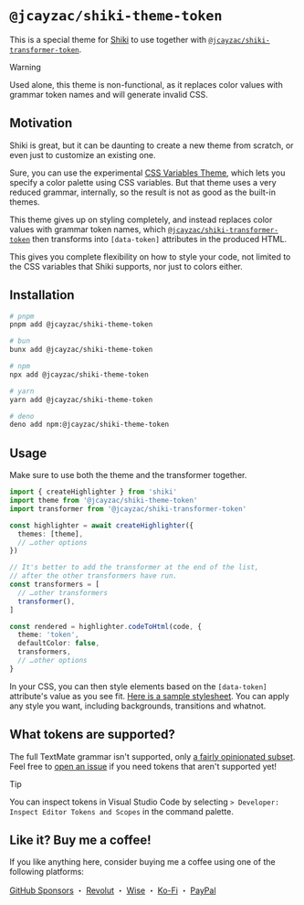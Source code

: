 # `@jcayzac/shiki-theme-token`

This is a special theme for [Shiki](https://shiki.style) to use together with [`@jcayzac/shiki-transformer-token`](https://www.npmjs.com/package/@jcayzac/shiki-transformer-token).

> [!WARNING]
> Used alone, this theme is non-functional, as it replaces color values with grammar token names and will generate invalid CSS.

## Motivation

Shiki is great, but it can be daunting to create a new theme from scratch, or even just to customize an existing one.

Sure, you can use the experimental [CSS Variables Theme](https://shiki.style/guide/theme-colors#css-variables-theme), which lets you specify a color palette using CSS variables. But that theme uses a very reduced grammar, internally, so the result is not as good as the built-in themes.

This theme gives up on styling completely, and instead replaces color values with grammar token names, which [`@jcayzac/shiki-transformer-token`](https://www.npmjs.com/package/@jcayzac/shiki-transformer-token) then transforms into `[data-token]` attributes in the produced HTML.

This gives you complete flexibility on how to style your code, not limited to the CSS variables that Shiki supports, nor just to colors either.

## Installation

```sh
# pnpm
pnpm add @jcayzac/shiki-theme-token

# bun
bunx add @jcayzac/shiki-theme-token

# npm
npx add @jcayzac/shiki-theme-token

# yarn
yarn add @jcayzac/shiki-theme-token

# deno
deno add npm:@jcayzac/shiki-theme-token
```

## Usage

Make sure to use both the theme and the transformer together.

```ts
import { createHighlighter } from 'shiki'
import theme from '@jcayzac/shiki-theme-token'
import transformer from '@jcayzac/shiki-transformer-token'

const highlighter = await createHighlighter({
  themes: [theme],
  // …other options
})

// It's better to add the transformer at the end of the list,
// after the other transformers have run.
const transformers = [
  // …other transformers
  transformer(),
]

const rendered = highlighter.codeToHtml(code, {
  theme: 'token',
  defaultColor: false,
  transformers,
  // …other options
}
```

In your CSS, you can then style elements based on the `[data-token]` attribute's value as you see fit. [Here is a sample stylesheet](https://github.com/jcayzac/copepod-modules/blob/main/packages/shiki-theme-token/sample.css). You can apply any style you want, including backgrounds, transitions and whatnot.

## What tokens are supported?

The full TextMate grammar isn't supported, only [a fairly opinionated subset](https://github.com/jcayzac/copepod-modules/blob/main/packages/shiki-theme-token/src/index.ts#L35-L113). Feel free to [open an issue](https://github.com/jcayzac/copepod-modules/issues/new/choose) if you need tokens that aren't supported yet!

> [!TIP]
> You can inspect tokens in Visual Studio Code by selecting `> Developer: Inspect Editor Tokens and Scopes` in the command palette.

## Like it? Buy me a coffee!

If you like anything here, consider buying me a coffee using one of the following platforms:

[GitHub Sponsors](https://github.com/sponsors/jcayzac) ・ [Revolut](https://revolut.me/julienswap) ・ [Wise](https://wise.com/pay/me/julienc375) ・ [Ko-Fi](https://ko-fi.com/jcayzac) ・ [PayPal](https://paypal.me/jcayzac)
